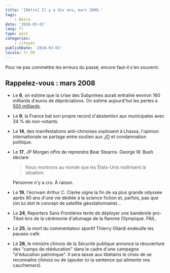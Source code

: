 ```yaml
---
title: '[Rétro] Il y a dix ans… mars 2008.'
tags:
    - Rétro
date: '2018-03-01'
lang: fr
type: post
categories:
    - citoyen
publishDate: '2018-03-03'
locale: fr_FR
---
```


Pour ne pas commettre les erreurs du passé, encore faut-il s'en souvenir.

<!-- more -->

## Rappelez-vous : mars 2008

*   Le **6**, on estime que la crise des Subprimes aurait entraîné environ 160 milliards d'euros de dépréciations. On estime aujourd'hui les pertes à [500 milliards](https://fr.wikipedia.org/wiki/Crise_des_subprimes).
*   Le **9**, la France bat son propre record d'abstention aux municipales avec 34 % de non-votants.
*   Le **14**, des manifestations anti-chinoises explosent à Lhassa, l'opinion internationale se partage entre soutien aux <abbr title="Jeux Olympiques">JO</abbr> et condamnation politique.
*   Le **17**, JP Morgan offre de reprendre Bear Stearns. George W. Bush déclare
    > Nous montrons au monde que les États-Unis maîtrisent la situation.

    Personne n'y a cru. À raison.
*   Le **19**, l'écrivain Arthur C. Clarke signe la fin de sa plus grande odyssée après 90 ans d'une vie dédiée à la science fiction et, parfois, pas que (on lui doit le concept de satellite géostationnaire)…
*   Le **24**, Reporters Sans Frontières tente de déployer une banderole pro-Tibet lors de la cérémonie d'allumage de la flamme Olympique. FAIL.
*   Le **25**, la mort du commentateur sportif Thierry Gilardi endeuille les pauses-café.
*   Le **26**, le ministre chinois de la Sécurité publique annonce la réouverture des "camps de rééducation" dans le cadre d'une campagne "d'éducation patriotique". Il sera laissé aux tibétains le choix de se reconnaitre chinois ou de (ajouter ici la sentence qui alimente vos cauchemars).